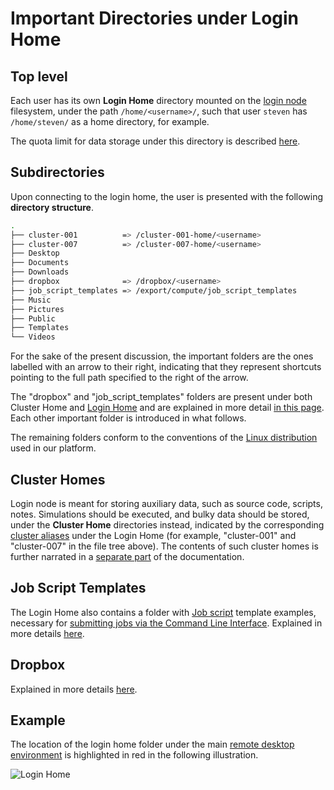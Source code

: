 # Important Directories under Login Home 

## Top level

Each user has its own **Login Home** directory mounted on the [login node](overview.md) filesystem, under the path `/home/<username>/`, such that user `steven` has `/home/steven/` as a home directory, for example. 

The quota limit for data storage under this directory is described [here](../../data-on-disk/quotas.md).

## Subdirectories
 
Upon connecting to the login home, the user is presented with the following **directory structure**.

 
```bash
.
├── cluster-001          => /cluster-001-home/<username>
├── cluster-007          => /cluster-007-home/<username>
├── Desktop
├── Documents
├── Downloads
├── dropbox              => /dropbox/<username>
├── job_script_templates => /export/compute/job_script_templates
├── Music
├── Pictures
├── Public
├── Templates
└── Videos
```

For the sake of the present discussion, the important folders are the ones labelled with an arrow to their right, indicating that they represent shortcuts pointing to the full path specified to the right of the arrow.

The "dropbox" and "job_script_templates" folders are present under both Cluster Home and [Login Home](../login/directories.md) and are explained in more detail [in this page](../../data-on-disk/directories.md). Each other important folder is introduced in what follows. 

The remaining folders conform to the conventions of the [Linux distribution](../../remote-connection/remote-desktop.md#linux-environment) used in our platform.

## Cluster Homes

Login node is meant for storing auxiliary data, such as source code, scripts, notes. Simulations should be executed, and bulky data should be stored, under the **Cluster Home** directories instead, indicated by the corresponding [cluster aliases](../clusters/overview.md#cluster-aliases) under the Login Home (for example, "cluster-001" and "cluster-007" in the file tree above). The contents of such cluster homes is further narrated in a [separate part](../clusters/directories.md) of the documentation.

## Job Script Templates

The Login Home also contains a folder with [Job script](../../jobs-cli/batch-scripts/overview.md) template examples, necessary for [submitting jobs via the Command Line Interface](../../jobs-cli/overview.md). Explained in more details [here](../../data-on-disk/directories.md#job-script-templates).

## Dropbox

Explained in more details [here](../../data-on-disk/directories.md#dropbox). 

## Example

The location of the login home folder under the main [remote desktop environment](../../remote-connection/remote-desktop.md) is highlighted in red in the following illustration. 

![Login Home](../../images/infrastructure/login-home.png "Login Home")
